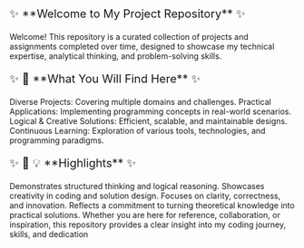 <p style="font-size:20px;">✨ **Welcome to My Project Repository** ✨</p>


Welcome! This repository is a curated collection of projects and assignments completed over time, designed to showcase my technical expertise, analytical thinking, and problem-solving skills. 


<p style="font-size:20px;">✨ 🌟 **What You Will Find Here** ✨</p>


Diverse Projects:             Covering multiple domains and challenges.
Practical Applications:       Implementing programming concepts in real-world scenarios.
Logical & Creative Solutions: Efficient, scalable, and maintainable designs. 
Continuous Learning:          Exploration of various tools, technologies, and programming paradigms. 



<p style="font-size:20px;">✨ 🌟 💡 **Highlights** ✨</p>


Demonstrates structured thinking and logical reasoning.
Showcases creativity in coding and solution design. 
Focuses on clarity, correctness, and innovation. 
Reflects a commitment to turning theoretical knowledge into practical solutions. 
Whether you are here for reference, collaboration, or inspiration, this repository provides a clear insight into my coding journey, skills, and dedication

